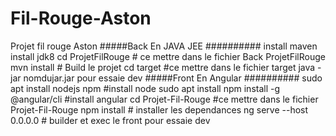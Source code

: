 # Fil-Rouge-Aston
Projet fil rouge Aston
#####Back En JAVA JEE ##########
install maven
install jdk8
cd ProjetFilRouge  # ce mettre dans le fichier Back ProjetFilRouge
mvn install # Build le projet
cd target #ce mettre dans le fichier target
java -jar nomdujar.jar  pour essaie dev
#####Front En Angular ##########
sudo apt install nodejs npm  #install node
sudo apt install npm install -g @angular/cli #install angular
cd Projet-Fil-Rouge #ce mettre dans le fichier Projet-Fil-Rouge
npm install # installer les dependances
ng serve --host 0.0.0.0 # builder et exec le front pour essaie dev
